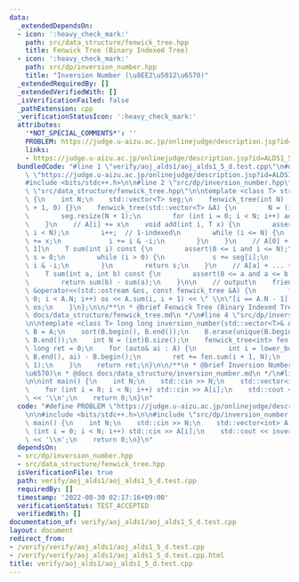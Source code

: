 ```yaml
---
data:
  _extendedDependsOn:
  - icon: ':heavy_check_mark:'
    path: src/data_structure/fenwick_tree.hpp
    title: Fenwick Tree (Binary Indexed Tree)
  - icon: ':heavy_check_mark:'
    path: src/dp/inversion_number.hpp
    title: "Inversion Number (\u8EE2\u5012\u6570)"
  _extendedRequiredBy: []
  _extendedVerifiedWith: []
  _isVerificationFailed: false
  _pathExtension: cpp
  _verificationStatusIcon: ':heavy_check_mark:'
  attributes:
    '*NOT_SPECIAL_COMMENTS*': ''
    PROBLEM: https://judge.u-aizu.ac.jp/onlinejudge/description.jsp?id=ALDS1_5_D
    links:
    - https://judge.u-aizu.ac.jp/onlinejudge/description.jsp?id=ALDS1_5_D
  bundledCode: "#line 1 \"verify/aoj_alds1/aoj_alds1_5_d.test.cpp\"\n#define PROBLEM\
    \ \"https://judge.u-aizu.ac.jp/onlinejudge/description.jsp?id=ALDS1_5_D\"\n\n\
    #include <bits/stdc++.h>\n\n#line 2 \"src/dp/inversion_number.hpp\"\n\n#line 2\
    \ \"src/data_structure/fenwick_tree.hpp\"\n\ntemplate <class T> struct fenwick_tree\
    \ {\n    int N;\n    std::vector<T> seg;\n    fenwick_tree(int N) : N(N), seg(N\
    \ + 1, 0) {}\n    fenwick_tree(std::vector<T> &A) {\n        N = (int)A.size();\n\
    \        seg.resize(N + 1);\n        for (int i = 0; i < N; i++) add(i, A[i]);\n\
    \    }\n    // A[i] += x\n    void add(int i, T x) {\n        assert(0 <= i and\
    \ i < N);\n        i++;  // 1-indexed\n        while (i <= N) {\n            seg[i]\
    \ += x;\n            i += i & -i;\n        }\n    }\n    // A[0] + ... + A[i -\
    \ 1]\n    T sum(int i) const {\n        assert(0 <= i and i <= N);\n        T\
    \ s = 0;\n        while (i > 0) {\n            s += seg[i];\n            i -=\
    \ i & -i;\n        }\n        return s;\n    }\n    // A[a] + ... + A[b - 1]\n\
    \    T sum(int a, int b) const {\n        assert(0 <= a and a <= b and b <= N);\n\
    \        return sum(b) - sum(a);\n    }\n\n    // output\n    friend std::ostream\
    \ &operator<<(std::ostream &os, const fenwick_tree &A) {\n        for (int i =\
    \ 0; i < A.N; i++) os << A.sum(i, i + 1) << \" \\n\"[i == A.N - 1];\n        return\
    \ os;\n    }\n};\n\n/**\n * @brief Fenwick Tree (Binary Indexed Tree)\n * @docs\
    \ docs/data_structure/fenwick_tree.md\n */\n#line 4 \"src/dp/inversion_number.hpp\"\
    \n\ntemplate <class T> long long inversion_number(std::vector<T>& A) {\n    auto\
    \ B = A;\n    sort(B.begin(), B.end());\n    B.erase(unique(B.begin(), B.end()),\
    \ B.end());\n    int N = (int)B.size();\n    fenwick_tree<int> fen(N);\n    long\
    \ long ret = 0;\n    for (auto& ai : A) {\n        int i = lower_bound(B.begin(),\
    \ B.end(), ai) - B.begin();\n        ret += fen.sum(i + 1, N);\n        fen.add(i,\
    \ 1);\n    }\n    return ret;\n}\n\n/**\n * @brief Inversion Number (\u8EE2\u5012\
    \u6570)\n * @docs docs/data_structure/inversion_number.md\n */\n#line 6 \"verify/aoj_alds1/aoj_alds1_5_d.test.cpp\"\
    \n\nint main() {\n    int N;\n    std::cin >> N;\n    std::vector<int> A(N);\n\
    \    for (int i = 0; i < N; i++) std::cin >> A[i];\n    std::cout << inversion_number<int>(A)\
    \ << '\\n';\n    return 0;\n}\n"
  code: "#define PROBLEM \"https://judge.u-aizu.ac.jp/onlinejudge/description.jsp?id=ALDS1_5_D\"\
    \n\n#include <bits/stdc++.h>\n\n#include \"src/dp/inversion_number.hpp\"\n\nint\
    \ main() {\n    int N;\n    std::cin >> N;\n    std::vector<int> A(N);\n    for\
    \ (int i = 0; i < N; i++) std::cin >> A[i];\n    std::cout << inversion_number<int>(A)\
    \ << '\\n';\n    return 0;\n}\n"
  dependsOn:
  - src/dp/inversion_number.hpp
  - src/data_structure/fenwick_tree.hpp
  isVerificationFile: true
  path: verify/aoj_alds1/aoj_alds1_5_d.test.cpp
  requiredBy: []
  timestamp: '2022-08-30 02:17:16+09:00'
  verificationStatus: TEST_ACCEPTED
  verifiedWith: []
documentation_of: verify/aoj_alds1/aoj_alds1_5_d.test.cpp
layout: document
redirect_from:
- /verify/verify/aoj_alds1/aoj_alds1_5_d.test.cpp
- /verify/verify/aoj_alds1/aoj_alds1_5_d.test.cpp.html
title: verify/aoj_alds1/aoj_alds1_5_d.test.cpp
---
```

